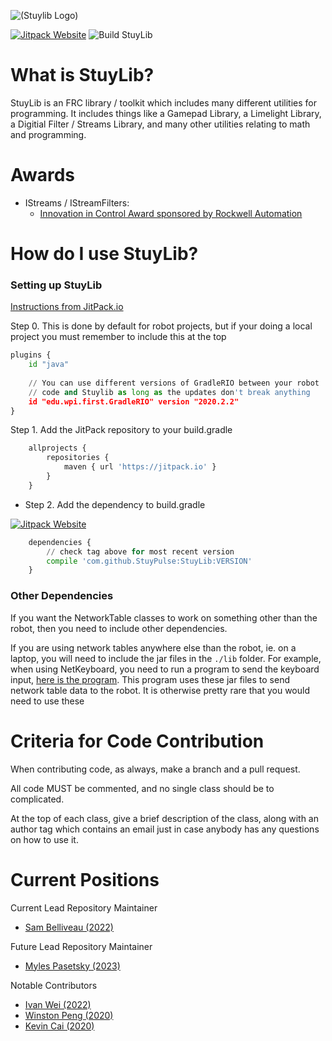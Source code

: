 ![(Stuylib Logo)](https://github.com/StuyPulse/StuyLib/raw/main/pictures/StuyLib%20Logo.png)

[![Jitpack Website](https://jitpack.io/v/StuyPulse/StuyLib.svg)](https://jitpack.io/#StuyPulse/StuyLib) ![Build StuyLib](https://github.com/StuyPulse/StuyLib/workflows/Build%20StuyLib/badge.svg)

# What is StuyLib?

StuyLib is an FRC library / toolkit which includes many different utilities for programming. It includes things like a Gamepad Library, a Limelight Library, a Digitial Filter / Streams Library, and many other utilities relating to math and programming.

# Awards

- IStreams / IStreamFilters: 
	- [Innovation in Control Award sponsored by Rockwell Automation](https://www.thebluealliance.com/event/2020scmb#awards)

# How do I use StuyLib?

### Setting up StuyLib

[Instructions from JitPack.io](https://jitpack.io/#StuyPulse/StuyLib)

Step 0. This is done by default for robot projects, but if your doing a local project you must remember to include this at the top
```python
plugins {
    id "java"
    
    // You can use different versions of GradleRIO between your robot
    // code and Stuylib as long as the updates don't break anything
    id "edu.wpi.first.GradleRIO" version "2020.2.2"
}
```

Step 1. Add the JitPack repository to your build.gradle

```python
	allprojects {
		repositories {
			maven { url 'https://jitpack.io' }
		}
	}
```

 - Step 2. Add the dependency to build.gradle
 
 [![Jitpack Website](https://jitpack.io/v/StuyPulse/StuyLib.svg)](https://jitpack.io/#StuyPulse/StuyLib)
```python
	dependencies {
	    // check tag above for most recent version
	    compile 'com.github.StuyPulse:StuyLib:VERSION'
	}
```


### Other Dependencies

If you want the NetworkTable classes to work on something other than the robot, then you need to include other dependencies.

If you are using network tables anywhere else than the robot, ie. on a laptop, you will need to include the jar files in the `./lib` folder. For example, when using NetKeyboard, you need to run a program to send the keyboard input, [here is the program](https://github.com/Sam-Belliveau/NetworkKeyboardServer). This program uses these jar files to send network table data to the robot. It is otherwise pretty rare that you would need to use these

# Criteria for Code Contribution

When contributing code, as always, make a branch and a pull request.

All code MUST be commented, and no single class should be to complicated.

At the top of each class, give a brief description of the class, along with an author tag which contains an email just in case anybody has any questions on how to use it.

# Current Positions

Current Lead Repository Maintainer

 - [Sam Belliveau (2022)](https://github.com/Sam-Belliveau)

Future Lead Repository Maintainer

 - [Myles Pasetsky (2023)](https://github.com/selym3)

Notable Contributors

 - [Ivan Wei (2022)](https://github.com/iwei20)
 - [Winston Peng (2020)](https://github.com/CreativePenguin)
 - [Kevin Cai (2020)](https://github.com/Kevin16777126)
